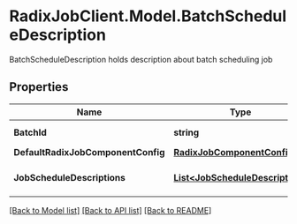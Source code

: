 # RadixJobClient.Model.BatchScheduleDescription
BatchScheduleDescription holds description about batch scheduling job

## Properties

Name | Type | Description | Notes
------------ | ------------- | ------------- | -------------
**BatchId** | **string** | Defines a user defined ID of the batch. | [optional] 
**DefaultRadixJobComponentConfig** | [**RadixJobComponentConfig**](RadixJobComponentConfig.md) |  | [optional] 
**JobScheduleDescriptions** | [**List&lt;JobScheduleDescription&gt;**](JobScheduleDescription.md) | JobScheduleDescriptions descriptions of jobs to schedule within the batch | 

[[Back to Model list]](../README.md#documentation-for-models) [[Back to API list]](../README.md#documentation-for-api-endpoints) [[Back to README]](../README.md)

